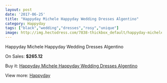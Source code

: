 ```yaml
---
layout: post
date: '2017-06-25'
title: "Happyday Michele Happyday Wedding Dresses Algentino"
category: Happyday
tags: ["black","wedding","dresses","rosy","unique"]
image: http://img.hectodress.com/7838-thickbox_default/happyday-michele-happyday-wedding-dresses-algentino.jpg
---
```

Happyday Michele Happyday Wedding Dresses Algentino

On Sales: **$265.12**
<a href="https://www.hectodress.com/happyday/3925-happyday-michele-happyday-wedding-dresses-algentino.html"><amp-img layout="responsive" width="600" height="600" src="//img.hectodress.com/7838-thickbox_default/happyday-michele-happyday-wedding-dresses-algentino.jpg" alt="Happyday Michele Happyday Wedding Dresses Algentino 0" /></a>

Buy it: [Happyday Michele Happyday Wedding Dresses Algentino](https://www.hectodress.com/happyday/3925-happyday-michele-happyday-wedding-dresses-algentino.html "Happyday Michele Happyday Wedding Dresses Algentino")

View more: [Happyday](https://www.hectodress.com/68-happyday "Happyday")
